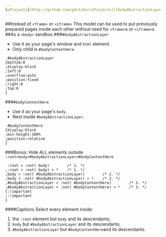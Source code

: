 ```yaml
---
[µProjects](http://github.com/g4v3/microProjects)/[bodyAbstractionLayer](http://github.com/g4v3/microProjects/tree/bodyAbstractionLayer)
---
```

##Instead of `<frame>` or `<iframe>`
This model can be used to put previously prepared pages inside each other without need for `<frame>`s or `<iframe>`s.
##As a `<body>` sandbox
###`#bodyAbstractionLayer`
* Use it as your page's window and `html` element.
* Only child is `#bodyContentHere`.

```
 #bodyAbstractionLayer
{bottom:0
;display:block
;left:0
;overflow:auto
;position:fixed
;right:0
;top:0
}
```
###`#bodyContentHere`
* Use it as your page's `body`.
* Nest inside `#bodyAbstractionLayer`.

```
 #bodyContentHere
{display:block
;min-height:100%
;position:relative
}
```
###_Bonus:_ Hide ALL elements outside `:root>body>#bodyAbstractionLayer>#bodyContentHere`
```
 :root > :not( body)        /* 1. */
,:root > :not( body) > *    /* 1. */
,body > :not( #bodyAbstractionLayer)        /* 2. */
,body > :not( #bodyAbstractionLayer) > *    /* 2. */
,#bodyAbstractionLayer > :not( #bodyContentHere)        /* 3. */
,#bodyAbstractionLayer > :not( #bodyContentHere) > *    /* 3. */
{:!important
;:!important
}
```
####Captions
Select every element inside:

1. the `:root` element but `body` and its descendants;
2. `body` but `#bodyAbstractionLayer` and its descendants;
3. `#bodyAbstractionLayer` but `#bodyContentHere`and its descendants.
